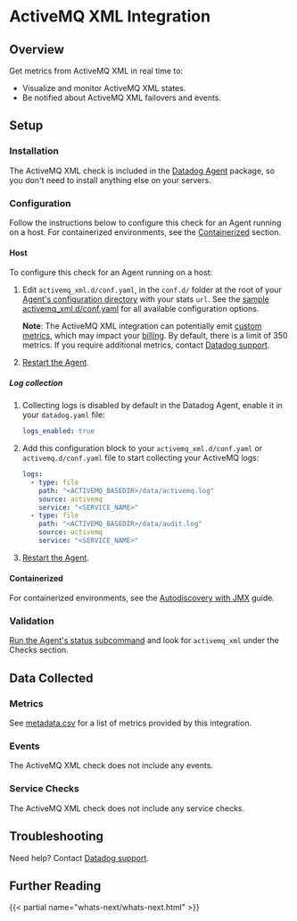 # ActiveMQ XML Integration

## Overview

Get metrics from ActiveMQ XML in real time to:

- Visualize and monitor ActiveMQ XML states.
- Be notified about ActiveMQ XML failovers and events.

## Setup

### Installation

The ActiveMQ XML check is included in the [Datadog Agent][1] package, so you don't need to install anything else on your servers.

### Configuration

Follow the instructions below to configure this check for an Agent running on a host. For containerized environments, see the [Containerized](#containerized) section.

<!-- xxx tabs xxx -->
<!-- xxx tab "Host" xxx -->

#### Host

To configure this check for an Agent running on a host:

1. Edit `activemq_xml.d/conf.yaml`, in the `conf.d/` folder at the root of your [Agent's configuration directory][2] with your stats `url`. See the [sample activemq_xml.d/conf.yaml][3] for all available configuration options.

   **Note**: The ActiveMQ XML integration can potentially emit [custom metrics][4], which may impact your [billing][5]. By default, there is a limit of 350 metrics. If you require additional metrics, contact [Datadog support][6].

2. [Restart the Agent][7].

##### Log collection

1. Collecting logs is disabled by default in the Datadog Agent, enable it in your `datadog.yaml` file:

   ```yaml
   logs_enabled: true
   ```

2. Add this configuration block to your `activemq_xml.d/conf.yaml` or `activemq.d/conf.yaml` file to start collecting your ActiveMQ logs:

   ```yaml
   logs:
     - type: file
       path: "<ACTIVEMQ_BASEDIR>/data/activemq.log"
       source: activemq
       service: "<SERVICE_NAME>"
     - type: file
       path: "<ACTIVEMQ_BASEDIR>/data/audit.log"
       source: activemq
       service: "<SERVICE_NAME>"
   ```

3. [Restart the Agent][7].

<!-- xxz tab xxx -->
<!-- xxx tab "Containerized" xxx -->

#### Containerized

For containerized environments, see the [Autodiscovery with JMX][8] guide.

<!-- xxz tab xxx -->
<!-- xxz tabs xxx -->

### Validation

[Run the Agent's status subcommand][9] and look for `activemq_xml` under the Checks section.

## Data Collected

### Metrics

See [metadata.csv][10] for a list of metrics provided by this integration.

### Events

The ActiveMQ XML check does not include any events.

### Service Checks

The ActiveMQ XML check does not include any service checks.

## Troubleshooting

Need help? Contact [Datadog support][6].

## Further Reading

{{< partial name="whats-next/whats-next.html" >}}

[1]: https://app.datadoghq.com/account/settings/agent/latest
[2]: https://docs.datadoghq.com/agent/guide/agent-configuration-files/#agent-configuration-directory
[3]: https://github.com/DataDog/integrations-core/blob/master/activemq_xml/datadog_checks/activemq_xml/data/conf.yaml.example
[4]: https://docs.datadoghq.com/developers/metrics/custom_metrics/
[5]: https://docs.datadoghq.com/account_management/billing/custom_metrics/
[6]: https://docs.datadoghq.com/help/
[7]: https://docs.datadoghq.com/agent/guide/agent-commands/#start-stop-and-restart-the-agent
[8]: https://docs.datadoghq.com/agent/guide/autodiscovery-with-jmx/?tab=containerizedagent
[9]: https://docs.datadoghq.com/agent/guide/agent-commands/#agent-status-and-information
[10]: https://github.com/DataDog/integrations-core/blob/master/activemq_xml/metadata.csv
[11]: https://www.datadoghq.com/blog/monitor-activemq-metrics-performance
